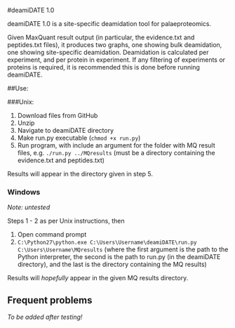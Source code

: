 #deamiDATE 1.0

deamiDATE 1.0 is a site-specific deamidation tool for palaeproteomics.

Given MaxQuant result output (in particular, the evidence.txt and peptides.txt files), it produces two graphs, one showing bulk deamidation, one showing site-specific deamidation.
Deamidation is calculated per experiment, and per protein in experiment. If any filtering of experiments or proteins is required, it is recommended this is done before running deamiDATE.

##Use:

###Unix:
1. Download files from GitHub
2. Unzip
3. Navigate to deamiDATE directory
4. Make run.py executable (`chmod +x run.py`)
5. Run program, with include an argument for the folder with MQ result files,
e.g. `./run.py ../MQresults` (must be a directory containing the evidence.txt and peptides.txt)

Results will appear in the directory given in step 5.


### Windows

*Note: untested*

Steps 1 - 2 as per Unix instructions, then

1. Open command prompt
2. `C:\Python27\python.exe C:\Users\Username\deamiDATE\run.py C:\Users\Username\MQresults` (where the first argument is the path to the Python interpreter, the second is the path to run.py (in the deamiDATE directory), and the last is the directory containing the MQ results)

Results will *hopefully* appear in the given MQ results directory.

## Frequent problems

*To be added after testing!*
